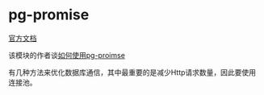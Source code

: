 # pg-promise

[官方文档](http://vitaly-t.github.io/pg-promise/index.html)

该模块的作者谈[如何使用pg-proimse](https://stackoverflow.com/a/43253411/3054511)

有几种方法来优化数据库通信，其中最重要的是减少Http请求数量，因此要使用连接池。


